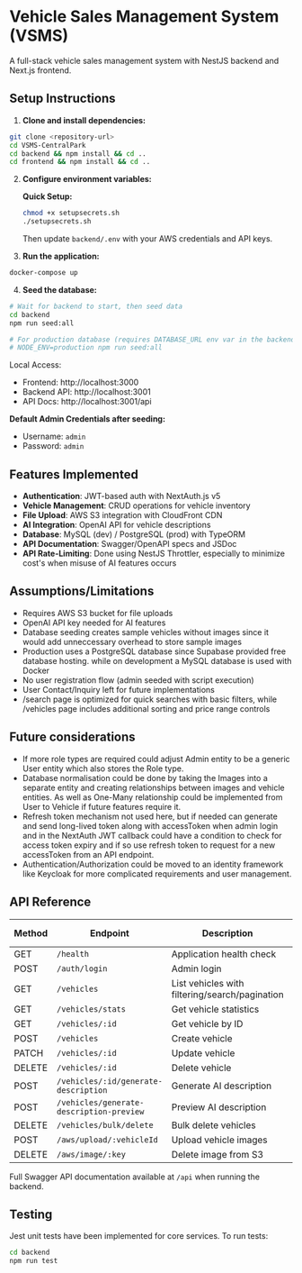 # Vehicle Sales Management System (VSMS)

A full-stack vehicle sales management system with NestJS backend and Next.js frontend.

## Setup Instructions

1. **Clone and install dependencies:**
```bash
git clone <repository-url>
cd VSMS-CentralPark
cd backend && npm install && cd ..
cd frontend && npm install && cd ..
```

2. **Configure environment variables:**

   **Quick Setup:**
   ```bash
   chmod +x setupsecrets.sh
   ./setupsecrets.sh
   ```
   Then update `backend/.env` with your AWS credentials and API keys.

3. **Run the application:**
```bash
docker-compose up
```

4. **Seed the database:**
```bash
# Wait for backend to start, then seed data
cd backend
npm run seed:all

# For production database (requires DATABASE_URL env var in the backend):
# NODE_ENV=production npm run seed:all
```

Local Access:
- Frontend: http://localhost:3000
- Backend API: http://localhost:3001
- API Docs: http://localhost:3001/api

**Default Admin Credentials after seeding:**
- Username: `admin`
- Password: `admin`

## Features Implemented

- **Authentication**: JWT-based auth with NextAuth.js v5
- **Vehicle Management**: CRUD operations for vehicle inventory
- **File Upload**: AWS S3 integration with CloudFront CDN
- **AI Integration**: OpenAI API for vehicle descriptions
- **Database**: MySQL (dev) / PostgreSQL (prod) with TypeORM
- **API Documentation**: Swagger/OpenAPI specs and JSDoc
- **API Rate-Limiting**: Done using NestJS Throttler, especially to minimize cost's when misuse of AI features occurs

## Assumptions/Limitations

- Requires AWS S3 bucket for file uploads
- OpenAI API key needed for AI features
- Database seeding creates sample vehicles without images since it would add unneccessary overhead to store sample images
- Production uses a PostgreSQL database since Supabase provided free database hosting. while on development a MySQL database is used with Docker
- No user registration flow (admin seeded with script execution)
- User Contact/Inquiry left for future implementations
- /search page is optimized for quick searches with basic filters, while /vehicles page includes additional sorting and price range controls

## Future considerations

- If more role types are required could adjust Admin entity to be a generic User entity which also stores the Role type.
- Database normalisation could be done by taking the Images into a separate entity and creating relationships between images and vehicle entities. As well as One-Many relationship could be implemented from User to Vehicle if future features require it.
- Refresh token mechanism not used here, but if needed can generate and send long-lived token along with accessToken when admin login and in the NextAuth JWT callback could have a condition to check for access token expiry and if so use refresh token to request for a new accessToken from an API endpoint.
- Authentication/Authorization could be moved to an identity framework like Keycloak for more complicated requirements and user management.

## API Reference

| Method | Endpoint | Description | Auth Required |
|--------|----------|-------------|---------------|
| GET | `/health` | Application health check | No |
| POST | `/auth/login` | Admin login | No |
| GET | `/vehicles` | List vehicles with filtering/search/pagination | No |
| GET | `/vehicles/stats` | Get vehicle statistics | No |
| GET | `/vehicles/:id` | Get vehicle by ID | No |
| POST | `/vehicles` | Create vehicle | Yes |
| PATCH | `/vehicles/:id` | Update vehicle | Yes |
| DELETE | `/vehicles/:id` | Delete vehicle | Yes |
| POST | `/vehicles/:id/generate-description` | Generate AI description | Yes |
| POST | `/vehicles/generate-description-preview` | Preview AI description | Yes |
| DELETE | `/vehicles/bulk/delete` | Bulk delete vehicles | Yes |
| POST | `/aws/upload/:vehicleId` | Upload vehicle images | Yes |
| DELETE | `/aws/image/:key` | Delete image from S3 | Yes |

Full Swagger API documentation available at `/api` when running the backend.

## Testing

Jest unit tests have been implemented for core services. To run tests:

```bash
cd backend
npm run test
```